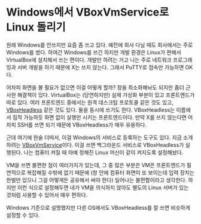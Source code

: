 Windows에서 VBoxVmService로 Linux 돌리기
========================================

원래 Windows를 안쓰지만 요즘 좀 쓰고 있다. 예전에 회사 다닐 때도 회사에서는 주로 Windows를 썼다. 하여간 Windows를 쓰긴 하지만 개발 환경은 Linux가 편해서 VirtualBox에 설치해서 쓰는 편이다. 개발만 하려는 거고 나는 주로 네트워크 프로그래밍과 서버 개발을 하기 때문에 X는 쓰지 않는다. 그래서 PuTTY로 접속만 가능하면 OK다.

어차피 화면을 볼 필요가 없으면 이걸 어떻게 할까? 창을 최소화해놔도 되지만 좀더 근사한 해결책이 있다. VirtualBox는 (당연하지만) 실제 가상화 부분이 있고 프론트엔드가 따로 있다. 여러 프론트엔드 중에서는 원격 데스크탑 프로토콜 같은 것도 있고, [VBoxHeadless][] 같은 것도 있다. 둘을 동시에 쓰기도 한다. VBoxHeadless는 이름에서 짐작 가능하듯 화면 없이 실행만 시키는 프론트엔드이다. 만약 X를 쓰지 않는다면 어차피 SSH를 쓰면 되기 때문에 VBoxHeadless가 매우 유용하다.

근데 여기에 한술 더떠서, 이걸 Windows의 서비스로 등록하는 도구도 있다. 지금 소개하려는 [VBoxVmService][]이다. 이걸 쓰면 백그라운드 서비스로 VBoxHeadless가 실행된다. 나는 컴퓨터 켜질 때 아예 정해진 Linux 머신이 같이 켜지도록 설정해놨다.

VM을 쓰면 불편한 점이 여러가지가 있는데, 그 중 많은 부분은 VM은 프론트엔드가 필연적으로 복잡해질 수밖에 없기 때문에 (창 안에 컴퓨터 화면이 또 보이는데 입력 장치는 한벌만 있으니 그걸 어떻게든 공유해서 써야 한다) 일어나는 불편함이라고 생각한다. 하지만 이런 식으로 설정해두면 내가 VM을 의식하지 않아도 별도의 Linux 서버가 있는 것처럼 사용할 수 있어서 매우 편하다.

Windows 기준으로 설명했지만 다른 OS에서도 VBoxHeadless를 잘 쓰면 비슷하게 설정할 수 있다.

[VBoxHeadless]: http://www.virtualbox.org/manual/ch07.html#vboxheadless
[VBoxVmService]: http://vboxvmservice.sourceforge.net/
